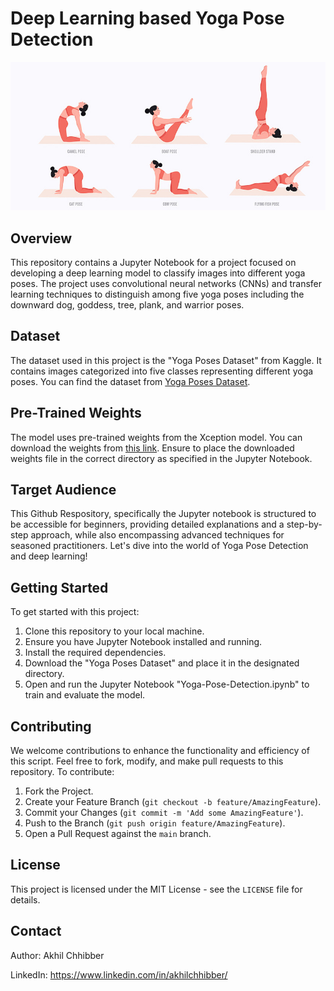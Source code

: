 # Deep Learning based Yoga Pose Detection
<p align="center">
  <img src="https://github.com/akhilchibber/Yoga-Pose-Detection/blob/main/YOGA_POSE_DETECTION.jpg?raw=true" alt="earthml Logo">
</p>

## Overview
This repository contains a Jupyter Notebook for a project focused on developing a deep learning model to classify images into different yoga poses. The project uses convolutional neural networks (CNNs) and transfer learning techniques to distinguish among five yoga poses including the downward dog, goddess, tree, plank, and warrior poses.

## Dataset
The dataset used in this project is the "Yoga Poses Dataset" from Kaggle. It contains images categorized into five classes representing different yoga poses. You can find the dataset from [Yoga Poses Dataset](https://www.kaggle.com/datasets/niharika41298/yoga-poses-dataset/data).

## Pre-Trained Weights
The model uses pre-trained weights from the Xception model. You can download the weights from [this link](https://github.com/kazenokizi/defect_classification/blob/master/xception_weights_tf_dim_ordering_tf_kernels_notop.h5). Ensure to place the downloaded weights file in the correct directory as specified in the Jupyter Notebook.

## Target Audience
This Github Respository, specifically the Jupyter notebook is structured to be accessible for beginners, providing detailed explanations and a step-by-step approach, while also encompassing advanced techniques for seasoned practitioners. Let's dive into the world of Yoga Pose Detection and deep learning!

## Getting Started
To get started with this project:

1. Clone this repository to your local machine.
2. Ensure you have Jupyter Notebook installed and running.
3. Install the required dependencies.
4. Download the "Yoga Poses Dataset" and place it in the designated directory.
5. Open and run the Jupyter Notebook "Yoga-Pose-Detection.ipynb" to train and evaluate the model.

## Contributing

We welcome contributions to enhance the functionality and efficiency of this script. Feel free to fork, modify, and make pull requests to this repository. To contribute:

1. Fork the Project.
2. Create your Feature Branch (`git checkout -b feature/AmazingFeature`).
3. Commit your Changes (`git commit -m 'Add some AmazingFeature'`).
4. Push to the Branch (`git push origin feature/AmazingFeature`).
5. Open a Pull Request against the `main` branch.

## License

This project is licensed under the MIT License - see the `LICENSE` file for details.

## Contact

Author: Akhil Chhibber

LinkedIn: https://www.linkedin.com/in/akhilchhibber/
